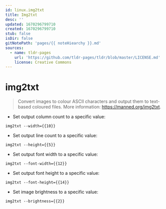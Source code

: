 ```yaml
---
id: linux.img2txt
title: Img2txt
desc: ''
updated: 1670296799710
created: 1670296799710
stub: false
isDir: false
gitNotePath: 'pages/{{ noteHiearchy }}.md'
sources:
  - name: tldr-pages
    url: 'https://github.com/tldr-pages/tldr/blob/master/LICENSE.md'
    license: Creative Commons
---
```

# img2txt

> Convert images to colour ASCII characters and output them to text-based coloured files.
> More information: <https://manned.org/img2txt>.

- Set output column count to a specific value:

`img2txt --width={{10}}`

- Set output line count to a specific value:

`img2txt --height={{5}}`

- Set output font width to a specific value:

`img2txt --font-width={{12}}`

- Set output font height to a specific value:

`img2txt --font-height={{14}}`

- Set image brightness to a specific value:

`img2txt --brightness={{2}}`

